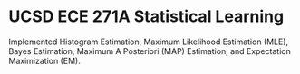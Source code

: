 # UCSD ECE 271A Statistical Learning

Implemented Histogram Estimation, Maximum Likelihood Estimation (MLE), Bayes Estimation, Maximum A Posteriori (MAP) Estimation, and Expectation Maximization (EM).
